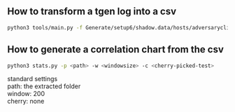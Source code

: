 ## How to transform a tgen log into a csv

```bash
python3 tools/main.py -f Generate/setup6/shadow.data/hosts/adversaryclient/stdout-adversaryclient.tgen.1001.log Generate/setup6/shadow.data/hosts/victimclient/stdout-victimclient.tgen.1001.log -l timestamp value -d extracted/setup6
```

## How to generate a correlation chart from the csv

```bash
python3 stats.py -p <path> -w <windowsize> -c <cherry-picked-test>
```
standard settings <br />
path:     the extracted folder <br />
          window:   200 <br />
          cherry:   none <br />

